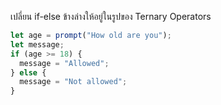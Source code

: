 เปลี่ยน if-else ข้างล่างให้อยู่ในรูปของ Ternary Operators

```js
let age = prompt("How old are you");
let message;
if (age >= 18) {
  message = "Allowed";
} else {
  message = "Not allowed";
}

